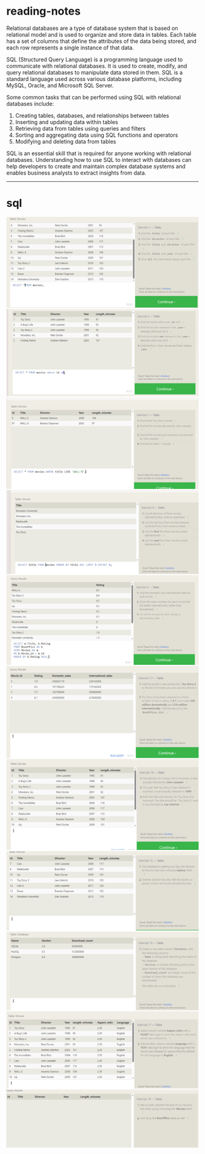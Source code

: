 # reading-notes
Relational databases are a type of database system that is based on relational model and is used to organize and store data in tables. Each table has a set of columns that define the attributes of the data being stored, and each row represents a single instance of that data.

SQL (Structured Query Language) is a programming language used to communicate with relational databases. It is used to create, modify, and query relational databases to manipulate data stored in them. SQL is a standard language used across various database platforms, including MySQL, Oracle, and Microsoft SQL Server.

Some common tasks that can be performed using SQL with relational databases include:

1. Creating tables, databases, and relationships between tables
2. Inserting and updating data within tables
3. Retrieving data from tables using queries and filters
4. Sorting and aggregating data using SQL functions and operators
5. Modifying and deleting data from tables

SQL is an essential skill that is required for anyone working with relational databases. Understanding how to use SQL to interact with databases can help developers to create and maintain complex database systems and enables business analysts to extract insights from data.

-----------------------------

# sql
![](sql1.PNG)
![](sql2.PNG)![](sql3.PNG)
![](./assets/sql4.PNG)![](./assets/sql6.PNG)
![](./assets/sql13.PNG)![](./assets/sql14.PNG)
![](./assets/sql15.PNG)![](./assets/sql16.PNG)
![](./assets/sql17.PNG)
![](./assets/sql18.PNG)